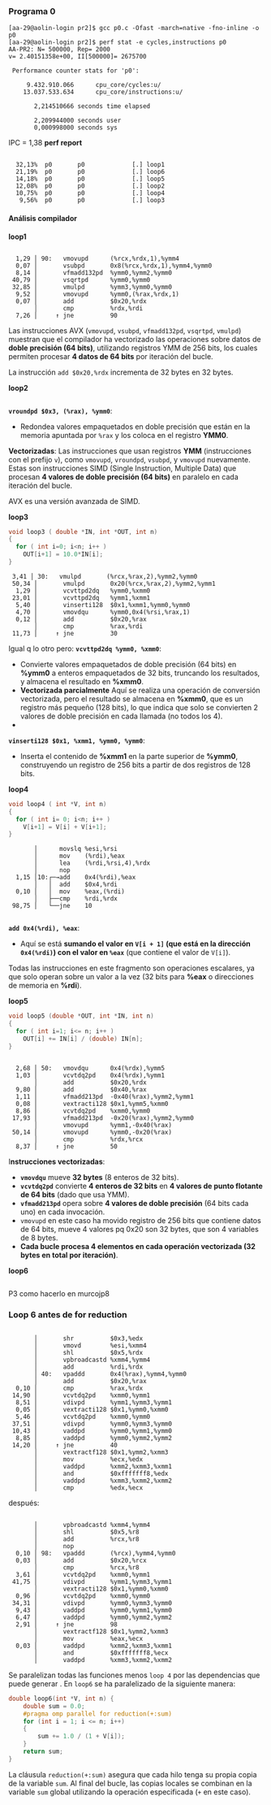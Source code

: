 ### Programa 0

```shell
[aa-29@aolin-login pr2]$ gcc p0.c -Ofast -march=native -fno-inline -o p0
[aa-29@aolin-login pr2]$ perf stat -e cycles,instructions p0
AA-PR2: N= 500000, Rep= 2000
v= 2.40151358e+00, II[500000]= 2675700

 Performance counter stats for 'p0':

     9.432.910.066      cpu_core/cycles:u/
    13.037.533.634      cpu_core/instructions:u/

       2,214510666 seconds time elapsed

       2,209944000 seconds user
       0,000998000 seconds sys

```

IPC = 1,38
**perf report**
```shell

  32,13%  p0       p0             [.] loop1
  21,19%  p0       p0             [.] loop6
  14,18%  p0       p0             [.] loop5
  12,08%  p0       p0             [.] loop2
  10,75%  p0       p0             [.] loop4
   9,56%  p0       p0             [.] loop3
```


#### Análisis compilador

**loop1**
```shell

  1,29 │ 90:   vmovupd      (%rcx,%rdx,1),%ymm4
  0,07 │       vsubpd       0x8(%rcx,%rdx,1),%ymm4,%ymm0
  8,14 │       vfmadd132pd  %ymm0,%ymm2,%ymm0
 40,79 │       vsqrtpd      %ymm0,%ymm0
 32,85 │       vmulpd       %ymm3,%ymm0,%ymm0
  9,52 │       vmovupd      %ymm0,(%rax,%rdx,1)
  0,07 │       add          $0x20,%rdx
       │       cmp          %rdx,%rdi
  7,26 │     ↑ jne          90

```


Las instrucciones AVX (`vmovupd`, `vsubpd`, `vfmadd132pd`, `vsqrtpd`, `vmulpd`) muestran que el compilador ha vectorizado las operaciones sobre datos de **doble precisión (64 bits)**, utilizando registros YMM de 256 bits, los cuales permiten procesar **4 datos de 64 bits** por iteración del bucle.

La instrucción `add $0x20,%rdx` incrementa de 32 bytes en 32 bytes.

**loop2**
```shell

```
**`vroundpd $0x3, (%rax), %ymm0`**:
- Redondea valores empaquetados en doble precisión que están en la memoria apuntada por `%rax` y los coloca en el registro **YMM0**.

**Vectorizadas**: Las instrucciones que usan registros **YMM** (instrucciones con el prefijo `v`), como `vmovupd`, `vroundpd`, `vsubpd`, y `vmovupd` nuevamente. Estas son instrucciones SIMD (Single Instruction, Multiple Data) que procesan **4 valores de doble precisión (64 bits)** en paralelo en cada iteración del bucle.


AVX es una versión avanzada de SIMD.


**loop3**

```c
void loop3 ( double *IN, int *OUT, int n)
{
  for ( int i=0; i<n; i++ )
    OUT[i+1] = 10.0*IN[i];
}
```

```shell
 3,41 │ 30:   vmulpd       (%rcx,%rax,2),%ymm2,%ymm0
 50,34 │       vmulpd       0x20(%rcx,%rax,2),%ymm2,%ymm1
  1,29 │       vcvttpd2dq   %ymm0,%xmm0
 23,01 │       vcvttpd2dq   %ymm1,%xmm1
  5,40 │       vinserti128  $0x1,%xmm1,%ymm0,%ymm0
  4,70 │       vmovdqu      %ymm0,0x4(%rsi,%rax,1)
  0,12 │       add          $0x20,%rax
       │       cmp          %rax,%rdi
 11,73 │     ↑ jne          30

```

Igual q lo otro pero:
**`vcvttpd2dq %ymm0, %xmm0`**:

- Convierte valores empaquetados de doble precisión (64 bits) en **%ymm0** a enteros empaquetados de 32 bits, truncando los resultados, y almacena el resultado en **%xmm0**.
- **Vectorizada parcialmente** Aquí se realiza una operación de conversión vectorizada, pero el resultado se almacena en **%xmm0**, que es un registro más pequeño (128 bits), lo que indica que solo se convierten 2 valores de doble precisión en cada llamada (no todos los 4).
- 
**`vinserti128 $0x1, %xmm1, %ymm0, %ymm0`**:

- Inserta el contenido de **%xmm1** en la parte superior de **%ymm0**, construyendo un registro de 256 bits a partir de dos registros de 128 bits.

**loop4**

```c
void loop4 ( int *V, int n)
{
  for ( int i= 0; i<n; i++ )
    V[i+1] = V[i] + V[i+1];
}
```

```shell
       │      movslq %esi,%rsi
       │      mov    (%rdi),%eax
       │      lea    (%rdi,%rsi,4),%rdx
       │      nop
  1,15 │10:┌─→add    0x4(%rdi),%eax
       │   │  add    $0x4,%rdi
  0,10 │   │  mov    %eax,(%rdi)
       │   ├──cmp    %rdi,%rdx
 98,75 │   └──jne    10


```
**`add 0x4(%rdi), %eax`**:
- Aquí se está **sumando el valor en `V[i + 1]` (que está en la dirección `0x4(%rdi)`) con el valor en `%eax`** (que contiene el valor de `V[i]`).

Todas las instrucciones en este fragmento son operaciones escalares, ya que solo operan sobre un valor a la vez (32 bits para **%eax** o direcciones de memoria en **%rdi**). 

**loop5**

```c
void loop5 (double *OUT, int *IN, int n)
{
  for ( int i=1; i<= n; i++ )
    OUT[i] += IN[i] / (double) IN[n];
}
```

```shell

  2,68 │ 50:   vmovdqu      0x4(%rdx),%ymm5
  1,03 │       vcvtdq2pd    0x4(%rdx),%ymm1
       │       add          $0x20,%rdx
  9,80 │       add          $0x40,%rax
  1,11 │       vfmadd213pd  -0x40(%rax),%ymm2,%ymm1
  0,08 │       vextracti128 $0x1,%ymm5,%xmm0
  8,86 │       vcvtdq2pd    %xmm0,%ymm0
 17,93 │       vfmadd213pd  -0x20(%rax),%ymm2,%ymm0
       │       vmovupd      %ymm1,-0x40(%rax)
 50,14 │       vmovupd      %ymm0,-0x20(%rax)
       │       cmp          %rdx,%rcx
  8,37 │     ↑ jne          50

```

I**nstrucciones vectorizadas**:

- **`vmovdqu`** mueve **32 bytes** (8 enteros de 32 bits).
- **`vcvtdq2pd`** convierte **4 enteros de 32 bits** en **4 valores de punto flotante de 64 bits** (dado que usa YMM).
- **`vfmadd213pd`** opera sobre **4 valores de doble precisión** (64 bits cada uno) en cada invocación.
- `vmovupd` en este caso ha movido registro de 256 bits que contiene datos de 64 bits, mueve 4 valores pq 0x20 son 32 bytes, que son 4 variables de 8 bytes.
- **Cada bucle procesa 4 elementos en cada operación vectorizada (32 bytes en total por iteración)**.

**loop6**
```shell

```

P3 como hacerlo en murcojp8

### Loop 6 antes de for reduction
```shell

       │       shr          $0x3,%edx
       │       vmovd        %esi,%xmm4
       │       shl          $0x5,%rdx
       │       vpbroadcastd %xmm4,%ymm4
       │       add          %rdi,%rdx
       │ 40:   vpaddd       0x4(%rax),%ymm4,%ymm0
       │       add          $0x20,%rax
  0,10 │       cmp          %rax,%rdx
 14,90 │       vcvtdq2pd    %xmm0,%ymm1
  8,51 │       vdivpd       %ymm1,%ymm3,%ymm1
  0,05 │       vextracti128 $0x1,%ymm0,%xmm0
  5,46 │       vcvtdq2pd    %xmm0,%ymm0
 37,51 │       vdivpd       %ymm0,%ymm3,%ymm0
 10,43 │       vaddpd       %ymm0,%ymm1,%ymm0
  8,85 │       vaddpd       %ymm0,%ymm2,%ymm2
 14,20 │     ↑ jne          40
       │       vextractf128 $0x1,%ymm2,%xmm3
       │       mov          %ecx,%edx
       │       vaddpd       %xmm2,%xmm3,%xmm1
       │       and          $0xfffffff8,%edx
       │       vaddpd       %xmm3,%xmm2,%xmm2
       │       cmp          %edx,%ecx

```

después:
```shell

       │       vpbroadcastd %xmm4,%ymm4
       │       shl          $0x5,%r8
       │       add          %rcx,%r8
       │       nop
  0,10 │ 98:   vpaddd       (%rcx),%ymm4,%ymm0
  0,03 │       add          $0x20,%rcx
       │       cmp          %rcx,%r8
  3,61 │       vcvtdq2pd    %xmm0,%ymm1
 41,75 │       vdivpd       %ymm1,%ymm3,%ymm1
       │       vextracti128 $0x1,%ymm0,%xmm0
  0,96 │       vcvtdq2pd    %xmm0,%ymm0
 34,31 │       vdivpd       %ymm0,%ymm3,%ymm0
  9,43 │       vaddpd       %ymm0,%ymm1,%ymm0
  6,47 │       vaddpd       %ymm0,%ymm2,%ymm2
  2,91 │     ↑ jne          98
       │       vextractf128 $0x1,%ymm2,%xmm3
       │       mov          %eax,%ecx
  0,03 │       vaddpd       %xmm2,%xmm3,%xmm1
       │       and          $0xfffffff8,%ecx
       │       vaddpd       %xmm3,%xmm2,%xmm2

```
Se paralelizan todas las funciones menos `loop 4` por las dependencias que puede generar .
En `loop6` se ha paralelizado de la siguiente manera: 
```cpp
double loop6(int *V, int n) { 
	double sum = 0.0; 
	#pragma omp parallel for reduction(+:sum) 
	for (int i = 1; i <= n; i++) 
	{ 
		sum += 1.0 / (1 + V[i]); 
	} 
	return sum; 
}
```

La cláusula `reduction(+:sum)` asegura que cada hilo tenga su propia copia de la variable `sum`. Al final del bucle, las copias locales se combinan en la variable `sum` global utilizando la operación especificada (`+` en este caso).







